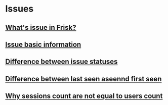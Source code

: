 # Issues

 <a name="what-issue"></a>
## [What's issue in Frisk?](#what-is-issue)

 <a name="issue-basic-information"></a>
## [Issue basic information](#issue-basic-information)

 <a name="issue-statuses"></a>
## [Difference between issue statuses](#issue-statuses)


 <a name="issue-seen"></a>
## [Difference between last seen aseennd first seen](#issue-seen)


 <a name="issue-counts"></a>
## [Why sessions count are not equal to users count](#issue-counts)

